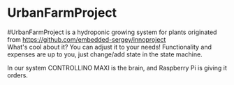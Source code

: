 # UrbanFarmProject
#UrbanFarmProject is a hydroponic growing system for plants originated from https://github.com/embedded-sergey/innoproject
<br />What's cool about it? You can adjust it to your needs! Functionality and expenses are up to you, just change/add state in the state machine. 

In our system CONTROLLINO MAXI is the brain, and Raspberry Pi is giving it orders.

